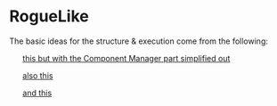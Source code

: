 # RogueLike

<p> The basic ideas for the structure & execution come from the following: </p>

<ul> <a href="https://medium.com/@savas/nomad-game-engine-part-2-ecs-9132829188e5">this but with the Component Manager part simplified out</a> </ul>
<ul> <a href="https://www.randygaul.net/2013/05/20/component-based-engine-design/">also this</a> </ul>
<ul> <a href="https://www.reddit.com/r/roguelikedev/comments/a1ssfz/how_to_design_an_ecs_in_java/">and this</a> </ul>
